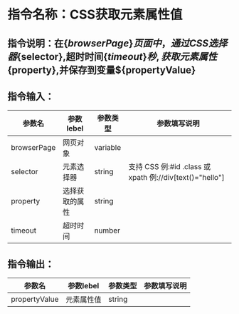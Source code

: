 # 指令名称：CSS获取元素属性值
## 指令说明：在$\{browserPage\}页面中，通过CSS选择器$\{selector\},超时时间$\{timeout\}秒, 获取元素属性$\{property\},并保存到变量$\{propertyValue\}
## 指令输入：

 | 参数名 | 参数lebel | 参数类型 | 参数填写说明 | 
 | ------------- | ------------- | ------------- | ------------- |
 | browserPage | 网页对象 | variable |  |
 | selector | 元素选择器 | string | 支持 CSS 例:\#id .class 或 xpath 例://div\[text\(\)="hello"\] |
 | property | 选择获取的属性 | string |  |
 | timeout | 超时时间 | number |  |


## 指令输出：

 | 参数名 | 参数lebel | 参数类型 | 参数填写说明 | 
 | ------------- | ------------- | ------------- | ------------- |
 | propertyValue | 元素属性值 | string |  |

	